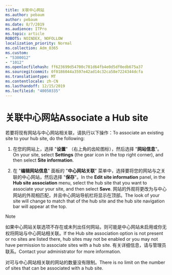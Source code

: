 ```yaml
---
title: 关联中心网站
ms.author: pebaum
author: pebaum
ms.date: 8/7/2019
ms.audience: ITPro
ms.topic: article
ROBOTS: NOINDEX, NOFOLLOW
localization_priority: Normal
ms.collection: Adm_O365
ms.custom:
- "5300012"
- "1012"
ms.openlocfilehash: ff623699d54700c781d64fb4e0d5df0edb675a37
ms.sourcegitcommit: 0f0186044a3597e42ad14c32ca58e7224344dcfa
ms.translationtype: MT
ms.contentlocale: zh-CN
ms.lasthandoff: 12/15/2019
ms.locfileid: "40050335"
---
```

# <a name="associate-a-hub-site"></a><span data-ttu-id="29358-102">关联中心网站</span><span class="sxs-lookup"><span data-stu-id="29358-102">Associate a Hub site</span></span>

<span data-ttu-id="29358-103">若要将现有网站与中心网站相关联，请执行以下操作：</span><span class="sxs-lookup"><span data-stu-id="29358-103">To associate an existing site to your hub site, do the following:</span></span>
  
1. <span data-ttu-id="29358-104">在您的网站上，选择 "**设置**" （右上角的齿轮图标），然后选择 "**网站信息**"。</span><span class="sxs-lookup"><span data-stu-id="29358-104">On your site, select **Settings** (the gear icon in the top right corner), and then select **Site information**.</span></span>

2. <span data-ttu-id="29358-105">在 "**编辑网站信息**" 面板的 "**中心网站关联**" 菜单中，选择要将您的网站与之关联的中心网站，然后选择 "**保存**"。</span><span class="sxs-lookup"><span data-stu-id="29358-105">In the **Edit site information** panel, in the **Hub site association** menu, select the hub site that you want to associate your your site, and then select **Save**.</span></span> <span data-ttu-id="29358-106">网站的外观将更改为与中心网站的外观相匹配，并且中心网站导航栏将显示在顶部。</span><span class="sxs-lookup"><span data-stu-id="29358-106">The look of your site will change to match that of the hub site and the hub site navigation bar will appear at the top.</span></span>

 > [!Note]
><span data-ttu-id="29358-107">如果中心网站关联选项不存在或未列出任何网站，则可能是中心网站未启用或你无权将网站与中心网站相关联。</span><span class="sxs-lookup"><span data-stu-id="29358-107">If the Hub site association option is not present or no sites are listed there, hub sites may not be enabled or you may not have permission to associate sites with a hub site.</span></span> <span data-ttu-id="29358-108">有关详细信息，请与管理员联系。</span><span class="sxs-lookup"><span data-stu-id="29358-108">Contact your administrator for more information.</span></span>
>
><span data-ttu-id="29358-109">对可与中心网站相关联的网站的数量没有限制。</span><span class="sxs-lookup"><span data-stu-id="29358-109">There is no limit on the number of sites that can be associated with a hub site.</span></span>
  